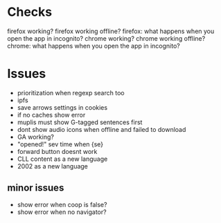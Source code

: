 # Checks

firefox working?
firefox working offline?
firefox: what happens when you open the app in incognito?
chrome working?
chrome working offline?
chrome: what happens when you open the app in incognito?

# Issues

* prioritization when regexp search too
* ipfs
* save arrows settings in cookies
* if no caches show error
* muplis must show G-tagged sentences first
* dont show audio icons when offline and failed to download
* GA working?
* "opened!" sev time when {se}
* forward button doesnt work
* CLL content as a new language
* 2002 as a new language

## minor issues

* show error when coop is false?
* show error when no navigator?
